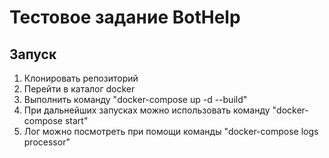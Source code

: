 # Тестовое задание BotHelp
## Запуск
1. Клонировать репозиторий
1. Перейти в каталог docker
1. Выполнить команду "docker-compose up -d --build"
1. При дальнейших запусках можно использовать команду "docker-compose start"
1. Лог можно посмотреть при помощи команды "docker-compose logs processor" 